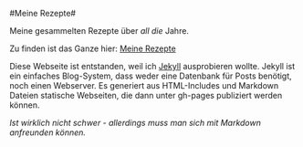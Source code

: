 #Meine Rezepte#

Meine gesammelten Rezepte über *all die* Jahre.

Zu finden ist das Ganze hier:
[Meine Rezepte](http://marymar.github.io/rezepte)

Diese Webseite ist entstanden, weil ich [Jekyll](http://jekyllrb.com/) ausprobieren wollte.
Jekyll ist ein einfaches Blog-System, dass weder eine Datenbank für Posts benötigt, noch einen Webserver.
Es generiert aus HTML-Includes und Markdown Dateien statische Webseiten, die dann unter gh-pages publiziert werden können.

*Ist wirklich nicht schwer - allerdings muss man sich mit Markdown anfreunden können.*
